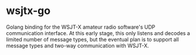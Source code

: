 # wsjtx-go

Golang binding for the WSJT-X amateur radio software's UDP communication interface. At this early
stage, this only listens and decodes a limited number of message types, but the eventual plan is to
support all message types and two-way communication with WSJT-X.
